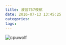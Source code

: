 ```yaml
---
title: 波音757夜航
date: 2016-07-13 13:45:25
categories:
tags:
---
```



![cpuwolf](/images/data/attachment/201607/13/214503mpvy967ud6mdgf66.png)

